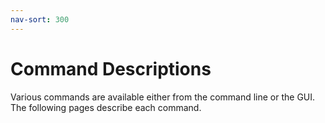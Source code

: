 ```yaml
---
nav-sort: 300
---
```

# Command Descriptions
Various commands are available either from the command line or the GUI. The following pages describe each command.

